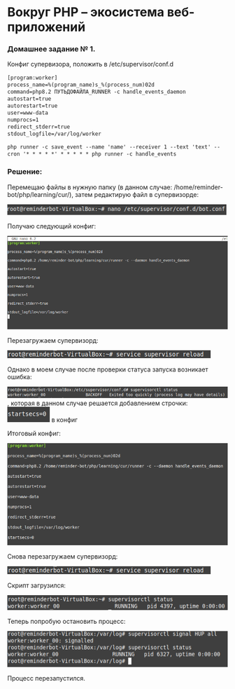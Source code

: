 # Вокруг PHP – экосистема веб-приложений

### Домашнее задание № 1.
Конфиг супервизора, положить в /etc/supervisor/conf.d

```
[program:worker]
process_name=%(program_name)s_%(process_num)02d
command=php8.2 ПУТЬДОФАЙЛА_RUNNER -c handle_events_daemon
autostart=true
autorestart=true
user=www-data
numprocs=1
redirect_stderr=true
stdout_logfile=/var/log/worker
```

```
php runner -c save_event --name 'name' --receiver 1 --text 'text' --cron '* * * * *' * * * * * php runner -c handle_events
```

### Решение:

Перемещаю файлы в нужную папку (в данном случае: /home/reminder-bot/php/learning/cur/), затем редактирую файл в супервизорде:

![Скриншот1](Image/Безымянный.png)

Получаю следующий конфиг:

![Скриншот2](Image/Безымянный2.png)

Перезагружаем супервизорд:

![Скриншот3](Image/Безымянный3.png)

Однако в моем случае после проверки статуса запуска возникает ошибка:

![Скриншот4](Image/Безымянный4.png), которая в данном случае решается добавлением строчки: ![Скриншот5](Image/Безымянный5.png) в конфиг

Итоговый конфиг:

![Скриншот6](Image/Безымянный6.png)

Снова перезагружаем супервизорд:

![Скриншот3](Image/Безымянный3.png)

Скрипт загрузился:

![Скриншот7](Image/Безымянный7.png)

Теперь попробую остановить процесс:

![Скриншот11](Image/Безымянный11.png)

Процесс перезапустился.
